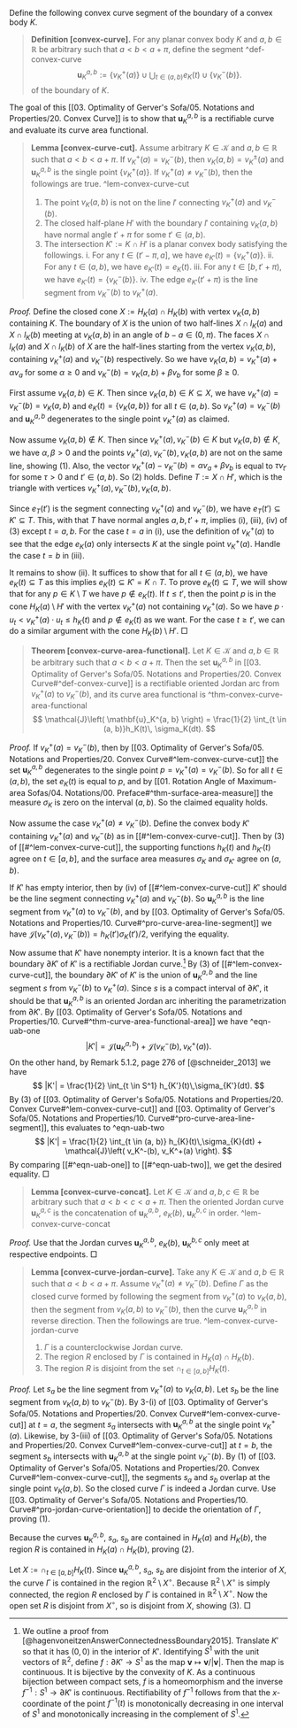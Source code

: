 Define the following convex curve segment of the boundary of a convex body $K$.

> __Definition [convex-curve].__ For any planar convex body $K$ and $a, b \in \mathbb{R}$ be arbitrary such that $a < b < a + \pi$, define the segment ^def-convex-curve
$$
\mathbf{u}_K^{a, b} := \left\{ v_K^+(a) \right\} \cup \bigcup_{t \in (a, b)} e_K(t) \cup \left\{ v_K^-(b) \right\}.
$$
> of the boundary of $K$.

The goal of this [[03. Optimality of Gerver's Sofa/05. Notations and Properties/20. Convex Curve]] is to show that $\mathbf{u}_K^{a, b}$ is a rectifiable curve and evaluate its curve area functional.

> __Lemma [convex-curve-cut].__ Assume arbitrary $K \in \mathcal{K}$ and $a, b \in \mathbb{R}$ such that $a < b < a + \pi$. If $v_K^+(a) = v_K^-(b)$, then $v_K(a, b) = v_K^{\pm}(a)$ and $\mathbf{u}_K^{a, b}$ is the single point $\left\{ v_K^+(a) \right\}$. If $v_K^+(a) \neq v_K^-(b)$, then the followings are true. ^lem-convex-curve-cut
> 
> 1. The point $v_K(a, b)$ is not on the line $l'$ connecting $v_K^+(a)$ and $v_K^-(b)$.
> 2. The closed half-plane $H'$ with the boundary $l'$ containing $v_K(a, b)$ have normal angle $t' + \pi$ for some $t' \in (a, b)$.
> 3. The intersection $K' := K \cap H'$ is a planar convex body satisfying the followings.
> 	i. For any $t \in (t' - \pi, a]$, we have $e_{K'}(t) = \left\{ v_K^+(a) \right\}$.
> 	ii. For any $t \in (a, b)$, we have $e_{K'}(t) = e_K(t)$.
> 	iii. For any $t \in [b, t' + \pi)$, we have $e_{K'}(t) = \left\{ v_K^-(b) \right\}$.
> 	iv. The edge $e_{K'}(t' + \pi)$ is the line segment from $v_K^-(b)$ to $v_K^+(a)$.

_Proof._ Define the closed cone $X := H_K(a) \cap H_K(b)$ with vertex $v_K(a, b)$ containing $K$. The boundary of $X$ is the union of two half-lines $X \cap l_K(a)$ and $X \cap l_K(b)$ meeting at $v_K(a, b)$ in an angle of $b-a \in (0, \pi)$. The faces $X \cap l_K(a)$ and $X \cap l_K(b)$ of $X$ are the half-lines starting from the vertex $v_K(a, b)$, containing $v_K^+(a)$ and $v_K^-(b)$ respectively. So we have $v_K(a, b) = v_K^+(a) + \alpha v_a$ for some $\alpha \geq 0$ and $v_K^-(b) = v_K(a, b) + \beta v_b$ for some $\beta \geq 0$.

First assume $v_K(a, b) \in K$. Then since $v_K(a, b) \in K \subseteq X$, we have $v_K^+(a) = v_K^-(b) = v_K(a, b)$ and $e_K(t) = \left\{ v_K(a, b) \right\}$ for all $t \in (a, b)$. So $v_K^+(a) = v_K^-(b)$ and $\mathbf{u}_K^{a, b}$ degenerates to the single point $v_K^+(a)$ as claimed.

Now assume $v_K(a, b) \not\in K$. Then since $v_K^+(a), v_K^-(b) \in K$ but $v_K(a, b) \not\in K$, we have $\alpha, \beta > 0$ and the points $v_K^+(a), v_K^-(b), v_K(a, b)$ are not on the same line, showing (1). Also, the vector $v_K^+(a) - v_K^-(b) = \alpha v_a + \beta v_b$ is equal to $\tau v_{t'}$ for some $\tau > 0$ and $t' \in (a, b)$. So (2) holds. Define $T := X \cap H'$, which is the triangle with vertices $v_K^+(a), v_K^-(b), v_K(a, b)$.

Since $e_T(t')$ is the segment connecting $v_K^+(a)$ and $v_K^-(b)$, we have $e_T(t') \subseteq K' \subseteq T$. This, with that $T$ have normal angles $a, b, t' + \pi$, implies (i), (iii), (iv) of (3) except $t = a, b$. For the case $t=a$ in (i), use the definition of $v_K^+(a)$ to see that the edge $e_K(a)$ only intersects $K$ at the single point $v_K^+(a)$. Handle the case $t=b$ in (iii).

It remains to show (ii). It suffices to show that for all $t \in (a, b)$, we have $e_K(t) \subseteq T$ as this implies $e_K(t) \subseteq K' = K \cap T$. To prove $e_K(t) \subseteq T$, we will show that for any $p \in K \setminus T$ we have $p \not\in e_K(t)$. If $t \leq t'$, then the point $p$ is in the cone $H_K(a) \setminus H'$ with the vertex $v_K^+(a)$ not containing $v_K^+(a)$. So we have $p \cdot u_t < v_K^+(a) \cdot u_t \leq h_K(t)$ and $p \not\in e_K(t)$ as we want. For the case $t \geq t'$, we can do a similar argument with the cone $H_K(b) \setminus H'$. □

> __Theorem [convex-curve-area-functional].__ Let $K \in \mathcal{K}$ and $a, b \in \mathbb{R}$ be arbitrary such that $a < b < a + \pi$. Then the set $\mathbf{u}_K^{a, b}$ in [[03. Optimality of Gerver's Sofa/05. Notations and Properties/20. Convex Curve#^def-convex-curve]] is a rectifiable oriented Jordan arc from $v_K^+(a)$ to $v_K^-(b)$, and its curve area functional is ^thm-convex-curve-area-functional
$$
\mathcal{J}\left( \mathbf{u}_K^{a, b} \right) = \frac{1}{2} \int_{t \in (a, b)}h_K(t)\, \sigma_K(dt).
$$

_Proof._ If $v_K^+(a) = v_K^-(b)$, then by [[03. Optimality of Gerver's Sofa/05. Notations and Properties/20. Convex Curve#^lem-convex-curve-cut]] the set $\mathbf{u}_K^{a, b}$ degenerates to the single point $p= v_K^+(a) = v_K^-(b)$. So for all $t \in (a, b)$, the set $e_K(t)$ is equal to $p$, and by [[01. Rotation Angle of Maximum-area Sofas/04. Notations/00. Preface#^thm-surface-area-measure]] the measure $\sigma_K$ is zero on the interval $(a, b)$. So the claimed equality holds.

Now assume the case $v_K^+(a) \neq v_K^-(b)$. Define the convex body $K'$ containing $v_K^+(a)$ and $v_K^-(b)$ as in [[#^lem-convex-curve-cut]]. Then by (3) of [[#^lem-convex-curve-cut]], the supporting functions $h_K(t)$ and $h_{K'}(t)$ agree on $t \in [a, b]$, and the surface area measures $\sigma_K$ and $\sigma_{K'}$ agree on $(a, b)$.

If $K'$ has empty interior, then by (iv) of [[#^lem-convex-curve-cut]] $K'$ should be the line segment connecting $v_K^+(a)$ and $v_K^-(b)$. So $\mathbf{u}_K^{a, b}$ is the line segment from $v_K^+(a)$ to $v_K^-(b)$, and by [[03. Optimality of Gerver's Sofa/05. Notations and Properties/10. Curve#^pro-curve-area-line-segment]] we have $\mathcal{J}(v_K^+(a), v_K^-(b)) = h_K(t') \sigma_K(t') / 2$, verifying the equality.

Now assume that $K'$ have nonempty interior. It is a known fact that the boundary $\partial K'$ of $K'$ is a rectifiable Jordan curve.[^convex-body-parametrization] By (3) of [[#^lem-convex-curve-cut]], the boundary $\partial K'$ of $K'$ is the union of $\mathbf{u}_K^{a, b}$ and the line segment $s$ from $v_K^-(b)$ to $v_K^+(a)$. Since $s$ is a compact interval of $\partial K'$, it should be that $\mathbf{u}_K^{a, b}$ is an oriented Jordan arc inheriting the parametrization from $\partial K'$. By [[03. Optimality of Gerver's Sofa/05. Notations and Properties/10. Curve#^thm-curve-area-functional-area]] we have ^eqn-uab-one
$$
|K'| = \mathcal{J}\left( \mathbf{u}_K^{a, b} \right) + \mathcal{J}\left( v_K^-(b), v_K^+(a) \right) .
$$
On the other hand, by Remark 5.1.2, page 276 of [@schneider_2013] we have
$$
|K'| = \frac{1}{2} \int_{t \in S^1} h_{K'}(t)\,\sigma_{K'}(dt).
$$
By (3) of [[03. Optimality of Gerver's Sofa/05. Notations and Properties/20. Convex Curve#^lem-convex-curve-cut]] and [[03. Optimality of Gerver's Sofa/05. Notations and Properties/10. Curve#^pro-curve-area-line-segment]], this evaluates to ^eqn-uab-two
$$
|K'| = \frac{1}{2} \int_{t \in (a, b)} h_{K}(t)\,\sigma_{K}(dt) + \mathcal{J}\left( v_K^-(b), v_K^+(a) \right).
$$
By comparing [[#^eqn-uab-one]] to [[#^eqn-uab-two]], we get the desired equality. □

> __Lemma [convex-curve-concat].__ Let $K \in \mathcal{K}$ and $a, b, c \in \mathbb{R}$ be arbitrary such that $a < b < c < a + \pi$. Then the oriented Jordan curve $\mathbf{u}_K^{a, c}$ is the concatenation of $\mathbf{u}_K^{a, b}$, $e_K(b)$, $\mathbf{u}_K^{b, c}$ in order. ^lem-convex-curve-concat

_Proof._ Use that the Jordan curves $\mathbf{u}_K^{a, b}$, $e_K(b)$, $\mathbf{u}_K^{b, c}$ only meet at respective endpoints. □

> __Lemma [convex-curve-jordan-curve].__ Take any $K \in \mathcal{K}$ and $a, b \in \mathbb{R}$ such that $a < b < a + \pi$. Assume $v_K^+(a) \neq v_K^-(b)$. Define $\Gamma$ as the closed curve formed by following the segment from $v_K^+(a)$ to $v_K(a, b)$, then the segment from $v_K(a, b)$ to $v_K^-(b)$, then the curve $\mathbf{u}_K^{a, b}$ in reverse direction. Then the followings are true. ^lem-convex-curve-jordan-curve
> 
> 1. $\Gamma$ is a counterclockwise Jordan curve.
> 2. The region $R$ enclosed by $\Gamma$ is contained in $H_K(a) \cap H_K(b)$.
> 3. The region $R$ is disjoint from the set $\cap_{t \in [a, b]} H_K(t)$. 

_Proof._ Let $s_a$ be the line segment from $v_K^+(a)$ to $v_K(a, b)$. Let $s_b$ be the line segment from $v_K(a, b)$ to $v_K^-(b)$. By 3-(i) of [[03. Optimality of Gerver's Sofa/05. Notations and Properties/20. Convex Curve#^lem-convex-curve-cut]] at $t = a$, the segment $s_a$ intersects with $\mathbf{u}_K^{a, b}$ at the single point $v_K^+(a)$. Likewise, by 3-(iii) of [[03. Optimality of Gerver's Sofa/05. Notations and Properties/20. Convex Curve#^lem-convex-curve-cut]] at $t=b$, the segment $s_b$ intersects with $\mathbf{u}_K^{a, b}$ at the single point $v_K^-(b)$. By (1) of [[03. Optimality of Gerver's Sofa/05. Notations and Properties/20. Convex Curve#^lem-convex-curve-cut]], the segments $s_a$ and $s_b$ overlap at the single point $v_K(a, b)$. So the closed curve $\Gamma$ is indeed a Jordan curve. Use [[03. Optimality of Gerver's Sofa/05. Notations and Properties/10. Curve#^pro-jordan-curve-orientation]] to decide the orientation of $\Gamma$, proving (1).

Because the curves $\mathbf{u}_K^{a, b}$, $s_a$, $s_b$ are contained in $H_K(a)$ and $H_K(b)$, the region $R$ is contained in $H_K(a) \cap H_K(b)$, proving (2).

Let $X := \cap_{t \in [a, b]} H_K(t)$. Since $\mathbf{u}_K^{a, b}$, $s_a$, $s_b$ are disjoint from the interior of $X$, the curve $\Gamma$ is contained in the region $\mathbb{R}^2 \setminus X^\circ$. Because $\mathbb{R}^2 \setminus X^\circ$ is simply connected, the region $R$ enclosed by $\Gamma$ is contained in $\mathbb{R}^2 \setminus X^\circ$. Now the open set $R$ is disjoint from $X^\circ$, so is disjoint from $X$, showing (3). □

[^convex-body-parametrization]: We outline a proof from [@hagenvoneitzenAnswerConnectednessBoundary2015]. Translate $K'$ so that it has $(0, 0)$ in the interior of $K'$. Identifying $S^1$ with the unit vectors of $\mathbb{R}^2$, define $f : \partial K' \to S^1$ as the map $\mathbf{v} \mapsto \mathbf{v} / \left| \mathbf{v} \right|$. Then the map is continuous. It is bijective by the convexity of $K$. As a continuous bijection between compact sets, $f$ is a homeomorphism and the inverse $f^{-1} : S^1 \to \partial K'$ is continuous. Rectifiability of $f^{-1}$ follows from that the $x$-coordinate of the point $f^{-1}(t)$ is monotonically decreasing in one interval of $S^1$ and monotonically increasing in the complement of $S^1$.